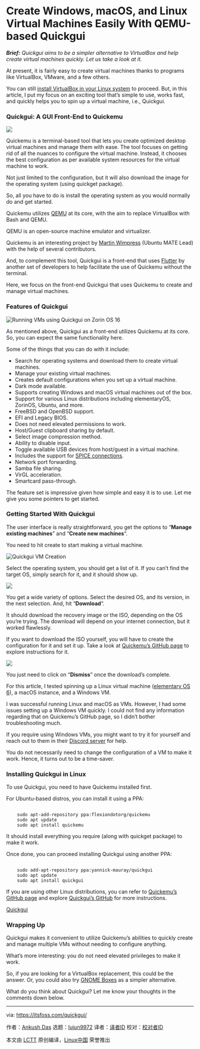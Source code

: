 [#]: subject: "Create Windows, macOS, and Linux Virtual Machines Easily With QEMU-based Quickgui"
[#]: via: "https://itsfoss.com/quickgui/"
[#]: author: "Ankush Das https://itsfoss.com/author/ankush/"
[#]: collector: "lujun9972"
[#]: translator: " "
[#]: reviewer: " "
[#]: publisher: " "
[#]: url: " "

Create Windows, macOS, and Linux Virtual Machines Easily With QEMU-based Quickgui
======

_**Brief:** Quickgui aims to be a simpler alternative to VirtualBox and help create virtual machines quickly. Let us take a look at it._

At present, it is fairly easy to create virtual machines thanks to programs like VirtualBox, VMware, and a few others.

You can still [install VirtualBox in your Linux system][1] to proceed. But, in this article, I put my focus on an exciting tool that’s simple to use, works fast, and quickly helps you to spin up a virtual machine, i.e., Quickgui.

### Quickgui: A GUI Front-End to Quickemu

![][2]

Quickemu is a terminal-based tool that lets you create optimized desktop virtual machines and manage them with ease. The tool focuses on getting rid of all the nuances to configure the virtual machine. Instead, it chooses the best configuration as per available system resources for the virtual machine to work.

Not just limited to the configuration, but it will also download the image for the operating system (using quickget package).

So, all you have to do is install the operating system as you would normally do and get started.

Quickemu utilizes [QEMU][3] at its core, with the aim to replace VirtualBox with Bash and QEMU.

QEMU is an open-source machine emulator and virtualizer.

Quickemu is an interesting project by [Martin Wimpress][4] (Ubuntu MATE Lead) with the help of several contributors.

And, to complement this tool, Quickgui is a front-end that uses [Flutter][5] by another set of developers to help facilitate the use of Quickemu without the terminal.

Here, we focus on the front-end Quickgui that uses Quickemu to create and manage virtual machines.

### Features of Quickgui

![Running VMs using Quickgui on Zorin OS 16][6]

As mentioned above, Quickgui as a front-end utilizes Quickemu at its core. So, you can expect the same functionality here.

Some of the things that you can do with it include:

  * Search for operating systems and download them to create virtual machines.
  * Manage your existing virtual machines.
  * Creates default configurations when you set up a virtual machine.
  * Dark mode available.
  * Supports creating Windows and macOS virtual machines out of the box.
  * Support for various Linux distributions including elementaryOS, ZorinOS, Ubuntu, and more.
  * FreeBSD and OpenBSD support.
  * EFI and Legacy BIOS.
  * Does not need elevated permissions to work.
  * Host/Guest clipboard sharing by default.
  * Select image compression method.
  * Ability to disable input.
  * Toggle available USB devices from host/guest in a virtual machine.
  * Includes the support for [SPICE connections][7].
  * Network port forwarding.
  * Samba file sharing.
  * VirGL acceleration.
  * Smartcard pass-through.



The feature set is impressive given how simple and easy it is to use. Let me give you some pointers to get started.

### Getting Started With Quickgui

The user interface is really straightforward, you get the options to “**Manage existing machines**” and “**Create new machines**“.

You need to hit create to start making a virtual machine.

![Quickgui VM Creation][8]

Select the operating system, you should get a list of it. If you can’t find the target OS, simply search for it, and it should show up.

![][9]

You get a wide variety of options. Select the desired OS, and its version, in the next selection. And, hit “**Download**“.

It should download the recovery image or the ISO, depending on the OS you’re trying. The download will depend on your internet connection, but it worked flawlessly.

If you want to download the ISO yourself, you will have to create the configuration for it and set it up. Take a look at [Quickemu’s GitHub page][10] to explore instructions for it.

![][11]

You just need to click on “**Dismiss**” once the download’s complete.

For this article, I tested spinning up a Linux virtual machine ([elementary OS 6][12]), a macOS instance, and a Windows VM.

I was successful running Linux and macOS as VMs. However, I had some issues setting up a Windows VM quickly. I could not find any information regarding that on Quickemu’s GitHub page, so I didn’t bother troubleshooting much.

If you require using Windows VMs, you might want to try it for yourself and reach out to them in their [Discord se][13][r][13][ver][13] for help.

You do not necessarily need to change the configuration of a VM to make it work. Hence, it turns out to be a time-saver.

### Installing Quickgui in Linux

To use Quickgui, you need to have Quickemu installed first.

For Ubuntu-based distros, you can install it using a PPA:

```

    sudo apt-add-repository ppa:flexiondotorg/quickemu
    sudo apt update
    sudo apt install quickemu

```

It should install everything you require (along with quickget package) to make it work.

Once done, you can proceed installing Quickgui using another PPA:

```

    sudo add-apt-repository ppa:yannick-mauray/quickgui
    sudo apt update
    sudo apt install quickgui

```

If you are using other Linux distributions, you can refer to [Quickemu’s GitHub page][10] and explore [Quickgui’s GitHub][14] for more instructions.

[Quickgui][14]

### Wrapping Up

Quickgui makes it convenient to utilize Quickemu’s abilities to quickly create and manage multiple VMs without needing to configure anything.

What’s more interesting: you do not need elevated privileges to make it work.

So, if you are looking for a VirtualBox replacement, this could be the answer. Or, you could also try [GNOME Boxes][15] as a simpler alternative.

What do you think about Quickgui? Let me know your thoughts in the comments down below.

--------------------------------------------------------------------------------

via: https://itsfoss.com/quickgui/

作者：[Ankush Das][a]
选题：[lujun9972][b]
译者：[译者ID](https://github.com/译者ID)
校对：[校对者ID](https://github.com/校对者ID)

本文由 [LCTT](https://github.com/LCTT/TranslateProject) 原创编译，[Linux中国](https://linux.cn/) 荣誉推出

[a]: https://itsfoss.com/author/ankush/
[b]: https://github.com/lujun9972
[1]: https://itsfoss.com/install-virtualbox-ubuntu/
[2]: https://i2.wp.com/itsfoss.com/wp-content/uploads/2021/11/quickgui-emu.png?resize=800%2C547&ssl=1
[3]: https://www.qemu.org/
[4]: https://twitter.com/m_wimpress
[5]: https://itsfoss.com/install-flutter-linux/
[6]: https://i1.wp.com/itsfoss.com/wp-content/uploads/2021/11/quickgui-vms.png?resize=800%2C450&ssl=1
[7]: https://www.spice-space.org/index.html
[8]: https://i1.wp.com/itsfoss.com/wp-content/uploads/2021/11/quickgui-select.png?resize=800%2C534&ssl=1
[9]: https://i1.wp.com/itsfoss.com/wp-content/uploads/2021/11/quickgui-quickemu-selection.png?resize=800%2C559&ssl=1
[10]: https://github.com/wimpysworld/quickemu
[11]: https://i2.wp.com/itsfoss.com/wp-content/uploads/2021/11/quickemu-gui-mac.png?resize=800%2C552&ssl=1
[12]: https://news.itsfoss.com/elementary-os-6-features/
[13]: https://discord.com/invite/sNmz3uw
[14]: https://github.com/quickgui/quickgui
[15]: https://help.gnome.org/users/gnome-boxes/stable/
